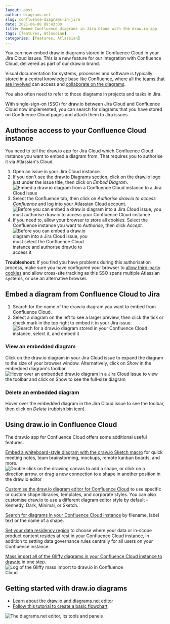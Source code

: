```yaml
---
layout: post
author: diagrams.net
slug: confluence-diagrams-in-jira
date: 2021-06-08 09:43:00
title: Embed Confluence diagrams in Jira Cloud with the draw.io app
tags: [features, Atlassian]
categories: [features, Atlassian]
---
```


You can now embed draw.io diagrams stored in Confluence Cloud in your Jira Cloud issues. This is a new feature for our integration with Confluence Cloud, delivered as part of our draw.io brand.

Visual documentation for systems, processes and software is typically stored in a central knowledge base like Confluence, where all the [teams that are involved](/blog/team-diagramming.html) can access and [collaborate on the diagrams](/blog/collaborative-editing-confluence-cloud.html). 

You also often need to refer to those diagrams in projects and tasks in Jira.

With single-sign-on (SSO) for draw.io between Jira Cloud and Confluence Cloud now implemented, you can search for diagrams that you have stored on Confluence Cloud pages and attach them to Jira issues. 

## Authorise access to your Confluence Cloud instance

You need to tell the draw.io app for Jira Cloud which Confluence Cloud instance you want to embed a diagram from. That requires you to authorise it via Atlassian's Cloud. 

1. Open an issue in your Jira Cloud instance. 
2. If you don't see the draw.io Diagrams section, click on the draw.io logo just under the issue title, then click on _Embed Diagram_.
<br /><img src="/assets/img/blog/drawio-jira-embed-diagram.png" style="width=100%;max-width:600px;height:auto;" alt="Embed a draw.io diagram from a Confluence Cloud instance to a Jira Cloud issue">
3. Select the Confluence tab, then click on _Authorise draw.io to access Confluence_ and log into your Atlassian Cloud account. 
<br /><img src="/assets/img/blog/drawio-jira-authorise-confluence.png" style="width=100%;max-width:600px;height:auto;" alt="Before you can embed a draw.io diagram into a Jira Cloud issue, you must authorise draw.io to access your Confluence Cloud instance">
4. If you need to, allow your browser to store all cookies. Select the Confluence instance you want to _Authorise_, then click _Accept_.
<br /><img src="/assets/img/blog/drawio-jira-authorise-confluence-instance.png" style="width=100%;max-width:250px;height:auto;" alt="Before you can embed a draw.io diagram into a Jira Cloud issue, you must select the Confluence Cloud instance and authorise draw.io to access it">

**Troubleshoot:** If you find you have problems during this authorisation process, make sure you have configured your browser to [allow third-party cookies](/doc/faq/enable-third-party-cookies.html) and allow cross-site tracking as this SSO spans multiple Atlassian systems, or use an alternative browser.

## Embed a diagram from Confluence Cloud to Jira 

1. Search for the name of the draw.io diagram you want to embed from Confluence Cloud.
2. Select a diagram on the left to see a larger preview, then click the tick or check mark in the top right to embed it in your Jira issue. 
<br /><img src="/assets/img/blog/drawio-jira-search-diagram-confluence.png" style="width=100%;max-width:600px;height:auto;" alt="Search for a draw.io diagram stored in your Confluence Cloud instance, select it, and embed it">

### View an embedded diagram

Click on the draw.io diagram in your Jira Cloud issue to expand the diagram to the size of your browser window. Alternatively, click on _Show_ in the embedded diagram's toolbar.
<br /><img src="/assets/img/blog/drawio-jira-show-diagram.png" style="width=100%;max-width:600px;height:auto;" alt="Hover over an embedded draw.io diagram in a Jira Cloud issue to view the toolbar and click on Show to see the full-size diagram">

### Delete an embedded diagram

Hover over the embedded diagram in the Jira Cloud issue to see the toolbar, then click on _Delete_ (rubbish bin icon).

## Using draw.io in Confluence Cloud

The draw.io app for Confluence Cloud offers some additional useful features:

[Embed a whiteboard-style diagram with the draw.io Sketch macro](/blog/drawio-sketch-macro.html) for quick meeting notes, team brainstorming, mockups, remote kanban boards, and more.
<br /><img src="/assets/img/blog/sketch-ui-add-shapes.gif" style="width=100%;max-width:500px;height:auto;" alt="Double click on the drawing canvas to add a shape, or click on a direction arrow, or drag a new connection to a shape in another position in the draw.io editor">

[Customise the draw.io diagram editor for Confluence Cloud](/doc/faq/drawio-confluence-cloud.html) to use specific or custom shape libraries, templates, and corporate styles. You can also customise draw.io to use a different diagram editor style by default - Kennedy, Dark, Minimal, or Sketch.

[Search for diagrams in your Confluence Cloud instance](/blog/confluence-diagram-search.html) by filename, label text or the name of a shape.

[Set your data residency region](/blog/data-governance-lockdown.html) to choose where your data or in-scope product content resides at rest in your Confluence Cloud instance, in addition to setting data governance rules centrally for all users on your Confluence instance.

[Mass import all of the Gliffy diagrams in your Confluence Cloud instance to draw.io](/doc/faq/mass-import-gliffy-confluence-cloud.html) in one step.
<br /><img src="/assets/img/blog/confluence-cloud-gliffy-import-log.png" style="width=100%;max-width:400px;height:auto;" alt="Log of the Gliffy mass import to draw.io in Confluence Cloud">

## Getting started with draw.io diagrams

* [Learn about the draw.io and diagrams.net editor](/doc/getting-started-editor.html)
* [Follow this tutorial to create a basic flowchart](/doc/getting-started-basic-flow-chart.html)

<img src="/assets/img/blog/interface-introduction.png" style="max-width:100%;height:auto;" alt="The diagrams.net editor, its tools and panels">
